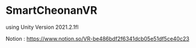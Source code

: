 # SmartCheonanVR
using Unity Version 2021.2.1fl

Notion : https://www.notion.so/VR-be486bdf2f6341dcb05e51df5ce40c23
